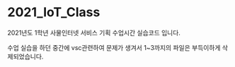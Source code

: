 # 2021_IoT_Class
2021년도 1학년 사물인터넷 서비스 기획 수업시간 실습코드 입니다.

수업 실습을 하던 중간에 vsc관련하여 문제가 생겨서 1~3까지의 파일은 부득이하게 삭제되었습니다.
